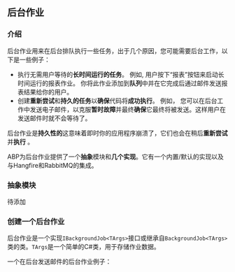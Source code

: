 ## 后台作业

### 介绍

后台作业用来在后台排队执行一些任务，出于几个原因，您可能需要后台工作，以下是一些例子：

- 执行无需用户等待的**长时间运行的任务**。 例如, 用户按下“报表”按钮来启动长时间运行的报表作业。 你将此作业添加到**队列**中并在它完成后通过邮件发送报表结果给你的用户。
- 创建**重新尝试**和**持久的任务**以**确保**代码将**成功执行**。 例如， 您可以在后台工作中发送电子邮件，以克服**暂时故障**并最终**确保**它最终将被发送。这样用户在发送邮件时就不会等待了。

后台作业是**持久性的**这意味着即时你的应用程序崩溃了，它们也会在稍后**重新尝试**并**执行** 。

ABP为后台作业提供了一个**抽象**模块和**几个实现**。它有一个内置/默认的实现以及与Hangfire和RabbitMQ的集成。

### 抽象模块

待添加

### 创建一个后台作业

后台作业是一个实现`IBackgroundJob<TArgs>`接口或继承自`BackgroundJob<TArgs>`类的类。`TArgs`是一个简单的C#类，用于存储作业数据。

一个在后台发送邮件的后台作业例子：
